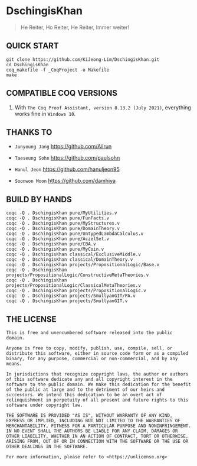 # DschingisKhan

> He Reiter, Ho Reiter, He Reiter, Immer weiter!

## QUICK START

```
git clone https://github.com/KiJeong-Lim/DschingisKhan.git
cd DschingisKhan
coq_makefile -f _CoqProject -o Makefile
make
```

## COMPATIBLE COQ VERSIONS

1. With `The Coq Proof Assistant, version 8.13.2 (July 2021)`, everything works fine in `Windows 10`.

## THANKS TO

- `Junyoung Jang` https://github.com/Ailrun

- `Taeseung Sohn` https://github.com/paulsohn

- `Hanul Jeon` https://github.com/hanuljeon95

- `Soonwon Moon` https://github.com/damhiya

## BUILD BY HANDS

```
coqc -Q . DschingisKhan pure/MyUtilities.v
coqc -Q . DschingisKhan pure/FunFacts.v
coqc -Q . DschingisKhan pure/MyStructures.v
coqc -Q . DschingisKhan pure/DomainTheory.v
coqc -Q . DschingisKhan pure/UntypedLambdaCalculus.v
coqc -Q . DschingisKhan pure/AczelSet.v
coqc -Q . DschingisKhan pure/CBA.v
coqc -Q . DschingisKhan pure/MyCoin.v
coqc -Q . DschingisKhan classical/ExclusiveMiddle.v
coqc -Q . DschingisKhan classical/DomainTheory.v
coqc -Q . DschingisKhan projects/PropositionalLogic/Base.v
coqc -Q . DschingisKhan projects/PropositionalLogic/ConstructiveMetaTheories.v
coqc -Q . DschingisKhan projects/PropositionalLogic/ClassicalMetaTheories.v
coqc -Q . DschingisKhan projects/PropositionalLogic.v
coqc -Q . DschingisKhan projects/SmullyanGIT/PA.v
coqc -Q . DschingisKhan projects/SmullyanGIT.v
```

## THE LICENSE

```
This is free and unencumbered software released into the public domain.

Anyone is free to copy, modify, publish, use, compile, sell, or
distribute this software, either in source code form or as a compiled
binary, for any purpose, commercial or non-commercial, and by any
means.

In jurisdictions that recognize copyright laws, the author or authors
of this software dedicate any and all copyright interest in the
software to the public domain. We make this dedication for the benefit
of the public at large and to the detriment of our heirs and
successors. We intend this dedication to be an overt act of
relinquishment in perpetuity of all present and future rights to this
software under copyright law.

THE SOFTWARE IS PROVIDED "AS IS", WITHOUT WARRANTY OF ANY KIND,
EXPRESS OR IMPLIED, INCLUDING BUT NOT LIMITED TO THE WARRANTIES OF
MERCHANTABILITY, FITNESS FOR A PARTICULAR PURPOSE AND NONINFRINGEMENT.
IN NO EVENT SHALL THE AUTHORS BE LIABLE FOR ANY CLAIM, DAMAGES OR
OTHER LIABILITY, WHETHER IN AN ACTION OF CONTRACT, TORT OR OTHERWISE,
ARISING FROM, OUT OF OR IN CONNECTION WITH THE SOFTWARE OR THE USE OR
OTHER DEALINGS IN THE SOFTWARE.

For more information, please refer to <https://unlicense.org>
```
